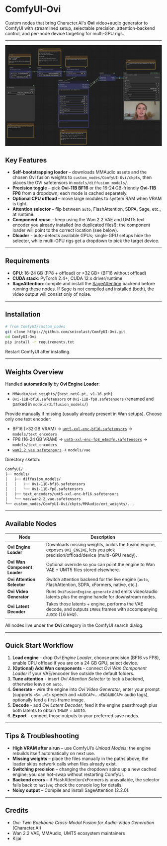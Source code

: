 # ComfyUI-Ovi

Custom nodes that bring Character.AI's **Ovi** video+audio generator to ComfyUI with streamlined setup, selectable precision, attention-backend control, and per-node device targeting for multi-GPU rigs.

---

![ComfyUI Ovi nodes](images/example.png "ComfyUI Ovi workflow")

## Key Features

- **Self-bootstrapping loader** – downloads MMAudio assets and the chosen Ovi fusion weights to `custom_nodes/ComfyUI-Ovi/ckpts`, then places the OVI safetensors in `models/diffusion_models/`.
- **Precision toggle** – pick **Ovi-11B BF16** or the 16-24 GB-friendly **Ovi-11B FP8** from a dropdown; each mode is cached separately.
- **Optional CPU offload** – move large modules to system RAM when VRAM is tight.
- **Attention selector** – flip between `auto`, FlashAttention, SDPA, Sage, etc., at runtime.
- **Component reuse** – keep using the Wan 2.2 VAE and UMT5 text encoder you already installed (no duplicated files!); the component loader will point to the correct location (see below).
- **Dloader** - auto-detects available GPUs; single-GPU setups hide the selector, while multi-GPU rigs get a dropdown to pick the target device.

---

## Requirements

- **GPU**: 16-24 GB (FP8 + offload) or >32 GB+ (BF16 without offload)
- **CUDA stack**: PyTorch 2.4+, CUDA 12.x driver/runtime
- **SageAttention**: compile and install the [SageAttention](https://github.com/woct0rdho/SageAttention/tree/2.2.0) backend before running these nodes. If Sage is not compiled and installed (both), the video output will consist only of noise.

---

## Installation

```bash
# from ComfyUI/custom_nodes
git clone https://github.com/snicolast/ComfyUI-Ovi.git
cd ComfyUI-Ovi
pip install -r requirements.txt
```

Restart ComfyUI after installing.

---

## Weights Overview

Handled **automatically** by **Ovi Engine Loader**:

- `MMAudio/ext_weights/{best_netG.pt, v1-16.pth}`
- `Ovi-11B-bf16.safetensors` or `Ovi-11B-fp8.safetensors` (renamed and parked in `models/diffusion_models/`)

Provide manually if missing (usually already present in Wan setups). Choose only one text encoder:

- BF16 (>32 GB VRAM) -> [`umt5-xxl-enc-bf16.safetensors`](https://huggingface.co/Kijai/WanVideo_comfy/blob/main/umt5-xxl-enc-bf16.safetensors) → `models/text_encoders`
- FP8 (16-24 GB VRAM) -> [`umt5-xxl-enc-fp8_e4m3fn.safetensors`](https://huggingface.co/Kijai/WanVideo_comfy/blob/main/umt5-xxl-enc-fp8_e4m3fn.safetensors) → `models/text_encoders`
- [`wan2.2_vae.safetensors`](https://huggingface.co/Comfy-Org/Wan_2.2_ComfyUI_Repackaged/blob/main/split_files/vae/wan2.2_vae.safetensors) → `models/vae`

Directory sketch:

```
ComfyUI/
├── models/
│   ├── diffusion_models/
│   │   ├── Ovi-11B-bf16.safetensors
│   │   └── Ovi-11B-fp8.safetensors
│   ├── text_encoders/umt5-xxl-enc-bf16.safetensors
│   └── vae/wan2.2_vae.safetensors
└── custom_nodes/ComfyUI-Ovi/ckpts/MMAudio/ext_weights/...
```

---

## Available Nodes

| Node | Description |
| --- | --- |
| **Ovi Engine Loader** | Downloads missing weights, builds the fusion engine, exposes `OVI_ENGINE`, lets you pick precision/offload/device (multi-GPU ready). |
| **Ovi Wan Component Loader** | Optional override so you can point the engine to Wan VAE + UMT5 files stored elsewhere. |
| **Ovi Attention Selector** | Switch attention backend for the live engine (`auto`, FlashAttention, SDPA, xFormers, native, etc.). |
| **Ovi Video Generator** | Runs `OviFusionEngine.generate` and emits video/audio latents plus the engine handle for downstream nodes. |
| **Ovi Latent Decoder** | Takes those latents + engine, performs the VAE decode, and outputs `IMAGE` frames with accompanying `AUDIO` (16 kHz). |

All nodes live under the **Ovi** category in the ComfyUI search dialog.

---

## Quick Start Workflow

1. **Load engine** - drop *Ovi Engine Loader*, choose precision (BF16 vs FP8), enable CPU offload if you are on a 24 GB GPU, select device.
2. **(Optional) Add Wan components** - connect *Ovi Wan Component Loader* if your VAE/encoder live outside the default folders.
3. **Tune attention** - insert *Ovi Attention Selector* to lock a backend, otherwise leave on `auto`.
4. **Generate** - wire the engine into *Ovi Video Generator*, enter your prompt (supports `<S>`...`<E>` speech and `<AUDCAP>`...`<ENDAUDCAP>` audio tags), optionally feed a first-frame image.
5. **Decode** - add *Ovi Latent Decoder*, feed it the engine passthrough plus both latents to obtain `IMAGE` + `AUDIO`.
6. **Export** - connect those outputs to your preferred save nodes.

---

## Tips & Troubleshooting

- **High VRAM after a run** – use ComfyUI’s *Unload Models*; the engine rebuilds itself automatically on next use.
- **Missing weights** – place the files manually in the paths above; the loader skips network calls when files already exist.
- **Switching precision** – changing the dropdown spins up a new cached engine; you can hot-swap without restarting ComfyUI.
- **Backend errors** – if FlashAttention/xFormers is unavailable, the selector falls back to `native`; check the console log for details.
- **Noisy output** – Compile and install SageAttention (2.2.0).

---

## Credits

- *Ovi: Twin Backbone Cross-Modal Fusion for Audio-Video Generation* (Character.AI)
- Wan 2.2 VAE, MMAudio, UMT5 ecosystem maintainers
- Kijai